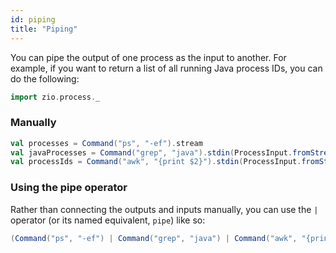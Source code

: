 ```yaml
---
id: piping
title: "Piping"
---
```


You can pipe the output of one process as the input to another. For example, if you want to return a list of all running
Java process IDs, you can do the following:

```scala mdoc:invisible
import zio.process._
```

### Manually

```scala mdoc:silent
val processes = Command("ps", "-ef").stream
val javaProcesses = Command("grep", "java").stdin(ProcessInput.fromStream(processes)).stream
val processIds = Command("awk", "{print $2}").stdin(ProcessInput.fromStream(javaProcesses)).lines
```

### Using the pipe operator

Rather than connecting the outputs and inputs manually, you can use the `|` operator
(or its named equivalent, `pipe`) like so:

```scala mdoc:silent
(Command("ps", "-ef") | Command("grep", "java") | Command("awk", "{print $2}")).lines
```
